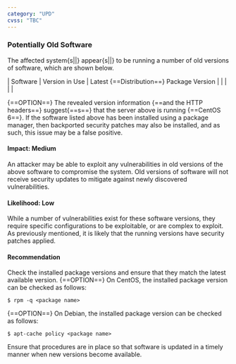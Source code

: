 ```yaml
---
category: "UPD"
cvss: "TBC"
---
```

### Potentially Old Software
The affected system{s||} appear{s||} to be running a number of old versions of software, which are shown below.

| Software | Version in Use | Latest {==Distribution==} Package Version |
| | | |

{==OPTION==} The revealed version information {==and the HTTP headers==} suggest{==s==} that the server above is running {==CentOS 6==}. If the software listed above has been installed using a package manager, then backported security patches may also be installed, and as such, this issue may be a false positive.
#### Impact: Medium
An attacker may be able to exploit any vulnerabilities in old versions of the above software to compromise the system. Old versions of software will not receive security updates to mitigate against newly discovered vulnerabilities.
#### Likelihood: Low
While a number of vulnerabilities exist for these software versions, they require specific configurations to be exploitable, or are complex to exploit. As previously mentioned, it is likely that the running versions have security patches applied.
#### Recommendation
Check the installed package versions and ensure that they match the latest available version. {==OPTION==} On CentOS, the installed package version can be checked as follows:

```
$ rpm -q <package name>
```

{==OPTION==} On Debian, the installed package version can be checked as follows:

```
$ apt-cache policy <package name>
```

Ensure that procedures are in place so that software is updated in a timely manner when new versions become available.

